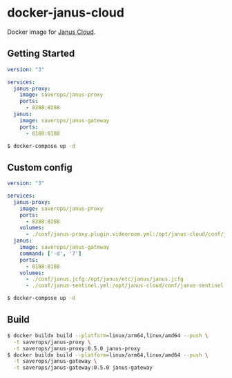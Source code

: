 # docker-janus-cloud

Docker image for [Janus Cloud](https://github.com/OpenSight/janus-cloud).

## Getting Started

```yaml
version: "3"

services:
  janus-proxy:
    image: saverops/janus-proxy
    ports:
      - 8288:8288
  janus:
    image: saverops/janus-gateway
    ports:
      - 8188:8188
```

```bash
$ docker-compose up -d
```

## Custom config

```yaml
version: "3"

services:
  janus-proxy:
    image: saverops/janus-proxy
    ports:
      - 8288:8288
    volumes:
      - ./conf/janus-proxy.plugin.videoroom.yml:/opt/janus-cloud/conf/janus-proxy.plugin.videoroom.yml
  janus:
    image: saverops/janus-gateway
    command: ['-d', '7']
    ports:
      - 8188:8188
    volumes:
      - ./conf/janus.jcfg:/opt/janus/etc/janus/janus.jcfg
      - ./conf/janus-sentinel.yml:/opt/janus-cloud/conf/janus-sentinel.yml
```

```bash
$ docker-compose up -d
```

## Build

```bash
$ docker buildx build --platform=linux/arm64,linux/amd64 --push \
  -t saverops/janus-proxy \
  -t saverops/janus-proxy:0.5.0 janus-proxy
$ docker buildx build --platform=linux/arm64,linux/amd64 --push \
  -t saverops/janus-gateway \
  -t saverops/janus-gateway:0.5.0 janus-gateway
```
